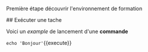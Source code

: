 Première étape découvrir l'environnement de formation

## Exécuter une tache

Voici un _example_ de lancement d'une **commande**

`echo 'Bonjour'`{{execute}}
